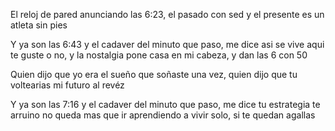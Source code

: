 El reloj de pared anunciando las 6:23, el pasado con sed y el presente es un atleta sin pies

Y ya son las 6:43 y el cadaver del minuto que paso, me dice asi se vive aqui te guste o no, y la nostalgia pone casa en mi cabeza, y dan las 6 con 50

Quien dijo que yo era el sueño que soñaste una vez, quien dijo que tu voltearias mi futuro al revéz

Y ya son las 7:16 y el cadaver del minuto que paso, me dice tu estrategia te arruino no queda mas que ir aprendiendo a vivir solo, si te quedan agallas


